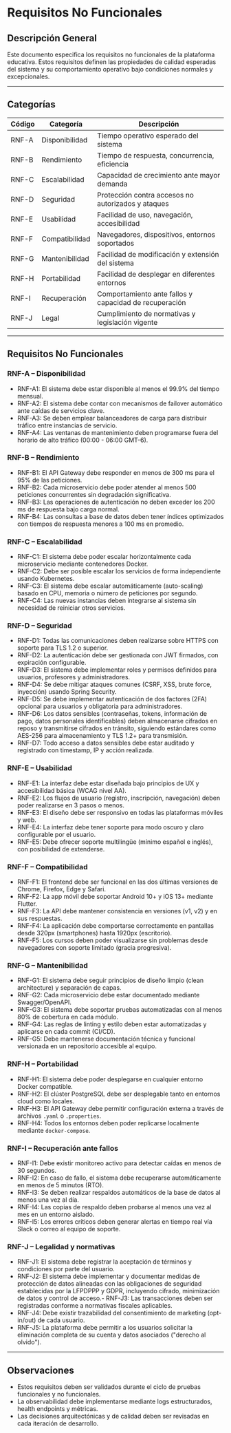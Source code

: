 # Requisitos No Funcionales

## Descripción General

Este documento especifica los requisitos no funcionales de la plataforma educativa. Estos requisitos definen las propiedades de calidad esperadas del sistema y su comportamiento operativo bajo condiciones normales y excepcionales.

---

## Categorías

| Código | Categoría          | Descripción                                       |
|--------|--------------------|---------------------------------------------------|
| RNF-A  | Disponibilidad      | Tiempo operativo esperado del sistema             |
| RNF-B  | Rendimiento         | Tiempo de respuesta, concurrencia, eficiencia     |
| RNF-C  | Escalabilidad       | Capacidad de crecimiento ante mayor demanda       |
| RNF-D  | Seguridad           | Protección contra accesos no autorizados y ataques |
| RNF-E  | Usabilidad          | Facilidad de uso, navegación, accesibilidad       |
| RNF-F  | Compatibilidad      | Navegadores, dispositivos, entornos soportados    |
| RNF-G  | Mantenibilidad      | Facilidad de modificación y extensión del sistema |
| RNF-H  | Portabilidad        | Facilidad de desplegar en diferentes entornos     |
| RNF-I  | Recuperación        | Comportamiento ante fallos y capacidad de recuperación |
| RNF-J  | Legal               | Cumplimiento de normativas y legislación vigente  |

---

## Requisitos No Funcionales

### RNF-A – Disponibilidad

- RNF-A1: El sistema debe estar disponible al menos el 99.9% del tiempo mensual.
- RNF-A2: El sistema debe contar con mecanismos de failover automático ante caídas de servicios clave.
- RNF-A3: Se deben emplear balanceadores de carga para distribuir tráfico entre instancias de servicio.
- RNF-A4: Las ventanas de mantenimiento deben programarse fuera del horario de alto tráfico (00:00 - 06:00 GMT-6).

### RNF-B – Rendimiento

- RNF-B1: El API Gateway debe responder en menos de 300 ms para el 95% de las peticiones.
- RNF-B2: Cada microservicio debe poder atender al menos 500 peticiones concurrentes sin degradación significativa.
- RNF-B3: Las operaciones de autenticación no deben exceder los 200 ms de respuesta bajo carga normal.
- RNF-B4: Las consultas a base de datos deben tener índices optimizados con tiempos de respuesta menores a 100 ms en promedio.

### RNF-C – Escalabilidad

- RNF-C1: El sistema debe poder escalar horizontalmente cada microservicio mediante contenedores Docker.
- RNF-C2: Debe ser posible escalar los servicios de forma independiente usando Kubernetes.
- RNF-C3: El sistema debe escalar automáticamente (auto-scaling) basado en CPU, memoria o número de peticiones por segundo.
- RNF-C4: Las nuevas instancias deben integrarse al sistema sin necesidad de reiniciar otros servicios.

### RNF-D – Seguridad

- RNF-D1: Todas las comunicaciones deben realizarse sobre HTTPS con soporte para TLS 1.2 o superior.
- RNF-D2: La autenticación debe ser gestionada con JWT firmados, con expiración configurable.
- RNF-D3: El sistema debe implementar roles y permisos definidos para usuarios, profesores y administradores.
- RNF-D4: Se debe mitigar ataques comunes (CSRF, XSS, brute force, inyección) usando Spring Security.
- RNF-D5: Se debe implementar autenticación de dos factores (2FA) opcional para usuarios y obligatoria para administradores.
- RNF-D6: Los datos sensibles (contraseñas, tokens, información de pago, datos personales identificables) deben almacenarse cifrados en reposo y transmitirse cifrados en tránsito, siguiendo estándares como AES-256 para almacenamiento y TLS 1.2+ para transmisión.
- RNF-D7: Todo acceso a datos sensibles debe estar auditado y registrado con timestamp, IP y acción realizada.

### RNF-E – Usabilidad

- RNF-E1: La interfaz debe estar diseñada bajo principios de UX y accesibilidad básica (WCAG nivel AA).
- RNF-E2: Los flujos de usuario (registro, inscripción, navegación) deben poder realizarse en 3 pasos o menos.
- RNF-E3: El diseño debe ser responsivo en todas las plataformas móviles y web.
- RNF-E4: La interfaz debe tener soporte para modo oscuro y claro configurable por el usuario.
- RNF-E5: Debe ofrecer soporte multilingüe (mínimo español e inglés), con posibilidad de extenderse.

### RNF-F – Compatibilidad

- RNF-F1: El frontend debe ser funcional en las dos últimas versiones de Chrome, Firefox, Edge y Safari.
- RNF-F2: La app móvil debe soportar Android 10+ y iOS 13+ mediante Flutter.
- RNF-F3: La API debe mantener consistencia en versiones (v1, v2) y en sus respuestas.
- RNF-F4: La aplicación debe comportarse correctamente en pantallas desde 320px (smartphones) hasta 1920px (escritorio).
- RNF-F5: Los cursos deben poder visualizarse sin problemas desde navegadores con soporte limitado (gracia progresiva).

### RNF-G – Mantenibilidad

- RNF-G1: El sistema debe seguir principios de diseño limpio (clean architecture) y separación de capas.
- RNF-G2: Cada microservicio debe estar documentado mediante Swagger/OpenAPI.
- RNF-G3: El sistema debe soportar pruebas automatizadas con al menos 80% de cobertura en cada módulo.
- RNF-G4: Las reglas de linting y estilo deben estar automatizadas y aplicarse en cada commit (CI/CD).
- RNF-G5: Debe mantenerse documentación técnica y funcional versionada en un repositorio accesible al equipo.

### RNF-H – Portabilidad

- RNF-H1: El sistema debe poder desplegarse en cualquier entorno Docker compatible.
- RNF-H2: El clúster PostgreSQL debe ser desplegable tanto en entornos cloud como locales.
- RNF-H3: El API Gateway debe permitir configuración externa a través de archivos `.yaml` o `.properties`.
- RNF-H4: Todos los entornos deben poder replicarse localmente mediante `docker-compose`.

### RNF-I – Recuperación ante fallos

- RNF-I1: Debe existir monitoreo activo para detectar caídas en menos de 30 segundos.
- RNF-I2: En caso de fallo, el sistema debe recuperarse automáticamente en menos de 5 minutos (RTO).
- RNF-I3: Se deben realizar respaldos automáticos de la base de datos al menos una vez al día.
- RNF-I4: Las copias de respaldo deben probarse al menos una vez al mes en un entorno aislado.
- RNF-I5: Los errores críticos deben generar alertas en tiempo real vía Slack o correo al equipo de soporte.

### RNF-J – Legalidad y normativas

- RNF-J1: El sistema debe registrar la aceptación de términos y condiciones por parte del usuario.
- RNF-J2: El sistema debe implementar y documentar medidas de protección de datos alineadas con las obligaciones de seguridad establecidas por la LFPDPPP y GDPR, incluyendo cifrado, minimización de datos y control de acceso.- RNF-J3: Las transacciones deben ser registradas conforme a normativas fiscales aplicables.
- RNF-J4: Debe existir trazabilidad del consentimiento de marketing (opt-in/out) de cada usuario.
- RNF-J5: La plataforma debe permitir a los usuarios solicitar la eliminación completa de su cuenta y datos asociados ("derecho al olvido").

---

## Observaciones

- Estos requisitos deben ser validados durante el ciclo de pruebas funcionales y no funcionales.
- La observabilidad debe implementarse mediante logs estructurados, health endpoints y métricas.
- Las decisiones arquitectónicas y de calidad deben ser revisadas en cada iteración de desarrollo.

